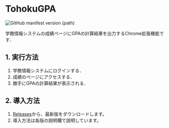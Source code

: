 # TohokuGPA
![GitHub manifest version (path)](https://img.shields.io/github/manifest-json/v/gokamoda/TohokuGPA-ChromeExtension?filename=manifest.json)

学務情報システムの成績ページにGPAの計算結果を出力するChrome拡張機能です．


## 1. 実行方法
1. 学務情報システムにログインする．
2. 成績のページにアクセスする．
3. 勝手にGPAの計算結果が表示される．

## 2. 導入方法
1. [Releases](https://github.com/gokamoda/TohokuGPA-ChromeExtension/releases)から、最新版をダウンロードします。
2. 導入方法は各版の説明欄で説明しています。